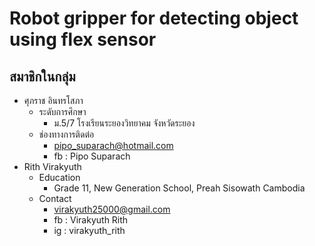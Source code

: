 # Robot gripper for detecting object using flex sensor

## สมาชิกในกลุ่ม
- ศุภราช อินทรโสภา
    - ระดับการศึกษา 
        - ม.5/7 โรงเรียนระยองวิทยาคม จังหวัดระยอง
    - ช่องทางการติดต่อ
        - pipo_suparach@hotmail.com
        - fb : Pipo Suparach
- Rith Virakyuth
    - Education
        - Grade 11, New Generation School, Preah Sisowath Cambodia
    - Contact
        - virakyuth25000@gmail.com
        - fb : Virakyuth Rith
        - ig : virakyuth_rith

